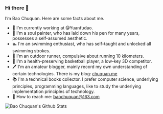 
### Hi there 👋

I’m Bao Chuquan. Here are some facts about me.

*   💼 I'm currently working at @Yuanfudao.
*   🎨 I'm a soul painter, who has laid down his pen for many years, possesses a self-assumed aesthetic.
*   🏊 I'm an swimming enthusiast, who has self-taught and unlocked all swimming strokes.
*   🏃 I'm an outdoor runner, compulsive about running 10 kilometers.
*   🏀 I'm a health-preserving basketball player, a low-key 3D competitor.
*   🖊 I'm an amateur blogger, mainly record my own understanding of certain technologies. There is my blog: [chuquan.me](http://chuquan.me)
*   📚 I'm a technical books collector. I prefer computer science, underlying principles, programming languages, like to study the underlying implementation principles of technology.
*   📧 How to reach me: baochuquan@163.com

<img align="center" src="https://github-readme-stats.vercel.app/api?username=baochuquan&show_icons=true" alt="Bao Chuquan's Github Stats" />
